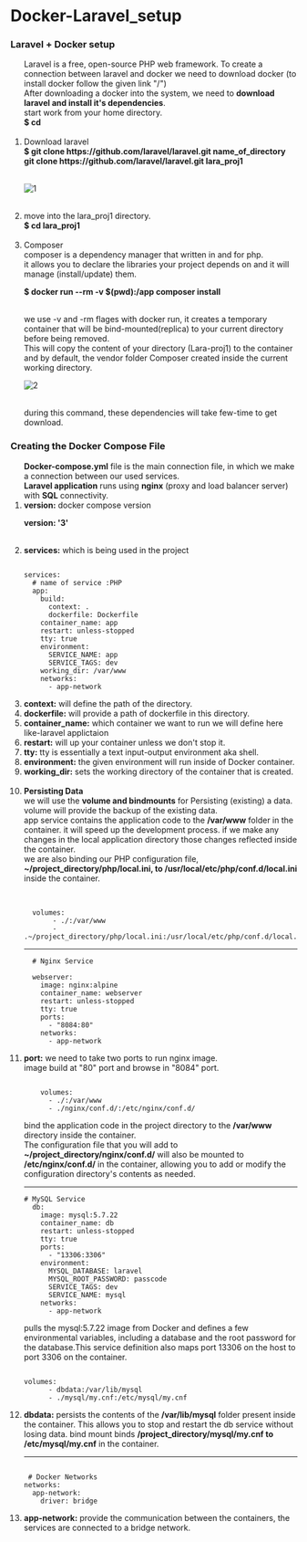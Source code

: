 # Docker-Laravel_setup
### Laravel + Docker setup 

<ol>
Laravel is a free, open-source PHP web framework. To create a connection between laravel and docker we need to download docker (to install docker follow the given link "/") <br>
After downloading a docker into the system, we need to <strong>download laravel and install it's dependencies</strong>.</br>
start work from your home directory.<br>
<strong>$ cd</strong><br></br>

<li>Download laravel</li>
<strong>$ git clone https://github.com/laravel/laravel.git name_of_directory</strong></br>
<strong> git clone https://github.com/laravel/laravel.git lara_proj1</strong></br>  </br>

![1](https://user-images.githubusercontent.com/47202519/57177133-b8fc7c00-6e7e-11e9-893f-b2f961c1d975.png)</br></br>

<li>move into the lara_proj1 directory.</li>
<strong>$ cd lara_proj1</strong><br></br>

<li>Composer</li>
composer is a dependency manager that written in and for php.<br>
it allows you to declare the libraries your project depends on and it will manage (install/update) them.</br>

<strong>$ docker run --rm -v $(pwd):/app composer install</strong><br></br>

we use -v and -rm flages with docker run, it creates a temporary container that will be bind-mounted(replica) to your current directory before being removed. </br>
This will copy the content of your directory (Lara-proj1) to the container and by default, the vendor folder Composer created inside the current working directory.<br>  

![2](https://user-images.githubusercontent.com/47202519/57177135-bd289980-6e7e-11e9-8114-3277af99c764.png)</br></br>

during this command, these dependencies will take few-time  to get download.<br>
</ol>

### Creating the Docker Compose File

<ol>
<strong>Docker-compose.yml</strong> file is the main connection file, in which we make a connection between our used services.</br>
<strong>Laravel application</strong> runs using <strong>nginx</strong> (proxy and load balancer server) with <strong>SQL</strong> connectivity.</br>

<li><strong>version:</strong> docker compose version</li>

<strong>version: '3'</strong></br></br>

<li><strong>services:</strong> which is being used in the project</li>

```

services:
  # name of service :PHP
  app:
    build:
      context: .
      dockerfile: Dockerfile
    container_name: app
    restart: unless-stopped
    tty: true
    environment:
      SERVICE_NAME: app
      SERVICE_TAGS: dev
    working_dir: /var/www
    networks:
      - app-network
```

<li><strong>context:</strong> will define the path of the directory.</li>
<li><strong>dockerfile:</strong> will provide a path of dockerfile in this directory.</li>
<li><strong>container_name:</strong> which container we want to run we will define here like-laravel applictaion</li>
<li><strong>restart:</strong> will up your container unless we don't stop it.</li>
<li><strong>tty:</strong> tty is essentially a text input-output environment aka shell.</li>
<li><strong>environment:</strong> the given environment will run inside of Docker container.</li>
<li><strong>working_dir:</strong> sets the working directory of the container that is created.</li></br>

<li><strong>Persisting Data</strong></li>
we will use the <strong>volume and bindmounts</strong> for Persisting (existing) a data. volume will provide the backup of the existing data.</br>
app service contains the application code to the <strong>/var/www</strong> folder in the container. it will speed up the development process. if we make any changes in the local application directory those changes reflected inside the container.</br>
we are also binding our PHP configuration file,<strong> ~/project_directory/php/local.ini, to /usr/local/etc/php/conf.d/local.ini</strong> inside the container.</br></br>

```
  
  volumes:
       - ./:/var/www
       - .~/project_directory/php/local.ini:/usr/local/etc/php/conf.d/local.ini

```

------------------------------------------------------

```
  # Nginx Service

  webserver:
    image: nginx:alpine
    container_name: webserver
    restart: unless-stopped
    tty: true
    ports:
      - "8084:80"
    networks:
      - app-network

```

<li><strong>port:</strong> we need to take two ports to run nginx image.</br>
image build at "80" port and browse in "8084" port.</li>

```

    volumes:
      - ./:/var/www
      - ./nginx/conf.d/:/etc/nginx/conf.d/

```

bind the application code in the project directory to the <strong>/var/www</strong> directory inside the container.</br>
The configuration file that you will add to <strong>~/project_directory/nginx/conf.d/</strong> will also be mounted to <strong>/etc/nginx/conf.d/</strong> in the container, allowing you to add or modify the configuration directory's contents as needed.</br>

------------------------------------------------------
```
# MySQL Service
  db:
    image: mysql:5.7.22
    container_name: db
    restart: unless-stopped
    tty: true
    ports:
      - "13306:3306"
    environment:
      MYSQL_DATABASE: laravel
      MYSQL_ROOT_PASSWORD: passcode
      SERVICE_TAGS: dev
      SERVICE_NAME: mysql
    networks:
      - app-network

```

pulls the mysql:5.7.22 image from Docker and defines a few environmental variables, including a database and the root password for the database.This service definition also maps port 13306 on the host to port 3306 on the container.</br>

```

volumes:
      - dbdata:/var/lib/mysql
      - ./mysql/my.cnf:/etc/mysql/my.cnf

```

<li><strong>dbdata:</strong> persists the contents of the <strong>/var/lib/mysql</strong> folder present inside the container. This allows you to stop and restart the db service without losing data.
 bind mount binds <strong>/project_directory/mysql/my.cnf to /etc/mysql/my.cnf</strong> in the container.</li>

 -----------------------------------------------------
```

 # Docker Networks
networks:
  app-network:
    driver: bridge

```

<li><strong>app-network:</strong> provide the communication between the containers, the services are connected to a bridge network.</li>
</ol>
